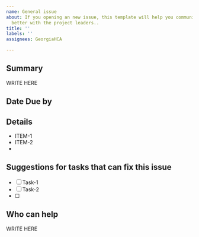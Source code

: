 ```yaml
---
name: General issue
about: If you opening an new issue, this template will help you communicate your ideas
  better with the project leaders..
title: ''
labels: ''
assignees: GeorgiaHCA

---
```


## Summary
<!-- Provide a 1-line summary of what this issue is about. -->

WRITE HERE

## Date Due by

<!--This can be approximate. If there is a definite date this must please add it here. Otherwise please put in a general timescale. If there is no due date or if this is ongoing, you can record that here. -->


## Details
<!-- Please provide some details below. You can write them as a list with bullet points by starting each line with '* ' as suggested below. -->

* ITEM-1
* ITEM-2
* 

## Suggestions for tasks that can fix this issue
<!-- Please provide some ideas of tasks that you think will address this, or help someone understand how to solve this issue. You can write them as a list with checkbox by starting each line with '* [ ]' for empty boxes, or '* [x]' for filled boxes as suggested below. -->

* [ ] Task-1
* [ ] Task-2
* [ ]

## Who can help
<!-- If you already know the name of skill requirement of people who can help with this issue, write them below-->

WRITE HERE
